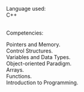 Language used: <br />
C++

<br />
Competencies:

Pointers and Memory. <br />
Control Structures. <br />
Variables and Data Types. <br />
Object-oriented Paradigm. <br />
Arrays. <br />
Functions. <br />
Introduction to Programming. <br />
